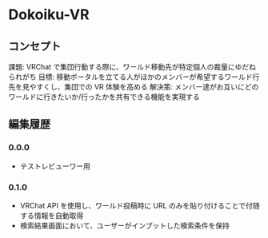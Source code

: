 # Dokoiku-VR
## コンセプト
課題: VRChat で集団行動する際に、ワールド移動先が特定個人の裁量にゆだねられがち 
目標: 移動ポータルを立てる人がほかのメンバーが希望するワールド行先を見やすくし、集団での VR 体験を高める
解決策: メンバー達がお互いにどのワールドに行きたいか/行ったかを共有できる機能を実現する

## 編集履歴
### 0.0.0
- テストレビューワー用
### 0.1.0
- VRChat API を使用し、ワールド投稿時に URL のみを貼り付けることで付随する情報を自動取得
- 検索結果画面において、ユーザーがインプットした検索条件を保持
